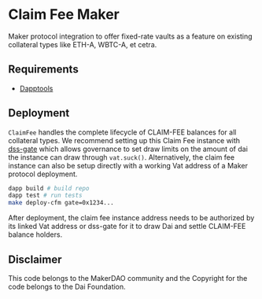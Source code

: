 # Claim Fee Maker

Maker protocol integration to offer fixed-rate vaults as a feature on existing collateral types like ETH-A, WBTC-A, et cetra.

## Requirements

- [Dapptools](https://github.com/dapphub/dapptools)

## Deployment

`ClaimFee` handles the complete lifecycle of CLAIM-FEE balances for all collateral types. We recommend setting up this Claim Fee instance with [dss-gate](https://github.com/maker-claim-fee/dss-gate) which allows governance to set draw limits on the amount of dai the instance can draw through `vat.suck()`. Alternatively, the claim fee instance can also be setup directly with a working Vat address of a Maker protocol deployment.

```bash
dapp build # build repo
dapp test # run tests
make deploy-cfm gate=0x1234...
```

After deployment, the claim fee instance address needs to be authorized by its linked Vat address or dss-gate for it to draw Dai and settle CLAIM-FEE balance holders.

## Disclaimer

This code belongs to the MakerDAO community and the Copyright for the code belongs to the Dai Foundation.

